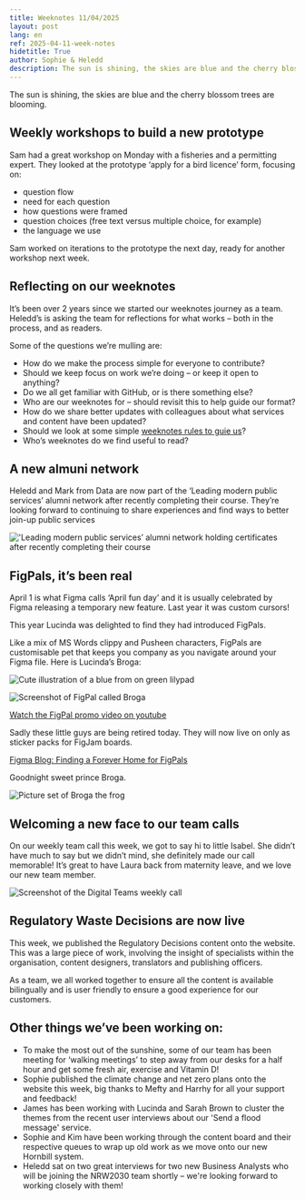 ```yaml
---
title: Weeknotes 11/04/2025
layout: post
lang: en
ref: 2025-04-11-week-notes
hidetitle: True
author: Sophie & Heledd
description: The sun is shining, the skies are blue and the cherry blossom trees are blooming. 
---
```


The sun is shining, the skies are blue and the cherry blossom trees are blooming. 

## Weekly workshops to build a new prototype

Sam had a great workshop on Monday with a fisheries and a permitting expert. They looked at the prototype ‘apply for a bird licence’ form, focusing on:
+ question flow
+ need for each question
+ how questions were framed
+ question choices (free text versus multiple choice, for example)
+ the language we use

Sam worked on iterations to the prototype the next day, ready for another workshop next week.

## Reflecting on our weeknotes

It’s been over 2 years since we started our weeknotes journey as a team. Heledd’s is asking the team for reflections for what works – both in the process, and as readers.

Some of the questions we’re mulling are:

+ How do we make the process simple for everyone to contribute?
+ Should we keep focus on work we’re doing – or keep it open to anything?
+ Do we all get familiar with GitHub, or is there something else?
+ Who are our weeknotes for – should revisit this to help guide our format?
+ How do we share better updates with colleagues about what services and content have been updated?
+ Should we look at some simple [weeknotes rules to guie us](https://gilest.org/doingweeknotes/index.html#rules)?
+ Who’s weeknotes do we find useful to read?

## A new almuni network

Heledd and Mark from Data are now part of the ‘Leading modern public services’ alumni network after recently completing their course. They’re looking forward to continuing to share experiences and find ways to better join-up public services

!['Leading modern public services’ alumni network holding certificates after recently completing their course](https://github.com/nrw-digital/week-notes/blob/077d6e85faf850c3bcba54f906a36f34635df3f4/images/11-04-2025-001.jpg?raw=true)

## FigPals, it’s been real

April 1 is what Figma calls ‘April fun day’ and it is usually celebrated by Figma releasing a temporary new feature. Last year it was custom cursors!

This year Lucinda was delighted to find they had introduced FigPals. 
 
Like a mix of MS Words clippy and Pusheen characters, FigPals are customisable pet that keeps you company as you navigate around your Figma file. Here is Lucinda’s Broga: 

![Cute illustration of a blue from on green lilypad](https://github.com/nrw-digital/week-notes/blob/077d6e85faf850c3bcba54f906a36f34635df3f4/images/11-04-2025-002.gif?raw=true)

![Screenshot of FigPal called Broga](https://github.com/nrw-digital/week-notes/blob/077d6e85faf850c3bcba54f906a36f34635df3f4/images/11-04-2025-003.gif?raw=true)

[Watch the FigPal promo video on youtube](https://www.youtube.com/watch?v=mbW1dGKHIW8)
 
Sadly these little guys are being retired today. They will now live on only as sticker packs for FigJam boards. 
 
[Figma Blog: Finding a Forever Home for FigPals](https://www.figma.com/blog/finding-a-forever-home-for-figpals/)

Goodnight sweet prince Broga.

![Picture set of Broga the frog](https://github.com/nrw-digital/week-notes/blob/077d6e85faf850c3bcba54f906a36f34635df3f4/images/11-04-2025-004.gif?raw=true)

## Welcoming a new face to our team calls

On our weekly team call this week, we got to say hi to little Isabel. She didn’t have much to say but we didn’t mind, she definitely made our call memorable! It’s great to have Laura back from maternity leave, and we love our new team member. 

![Screenshot of the Digital Teams weekly call](https://github.com/nrw-digital/week-notes/blob/077d6e85faf850c3bcba54f906a36f34635df3f4/images/11-04-2025-005.jpg?raw=true)

## Regulatory Waste Decisions are now live

This week, we published the Regulatory Decisions content onto the website. This was a large piece of work, involving the insight of specialists within the organisation, content designers, translators and publishing officers. 

As a team, we all worked together to ensure all the content is available bilingually and is user friendly to ensure a good experience for our customers.

## Other things we’ve been working on:

+ To make the most out of the sunshine, some of our team has been meeting for ‘walking meetings’ to step away from our desks for a half hour and get some fresh air, exercise and Vitamin D!
+ Sophie published the climate change and net zero plans onto the website this week, big thanks to Mefty and Harrhy for all your support and feedback!
+ James has been working with Lucinda and Sarah Brown to cluster the themes from the recent user interviews about our 'Send a flood message' service.
+ Sophie and Kim have been working through the content board and their respective queues to wrap up old work as we move onto our new Hornbill system.
+ Heledd sat on two great interviews for two new Business Analysts who will be joining the NRW2030 team shortly – we're looking forward to working closely with them!
